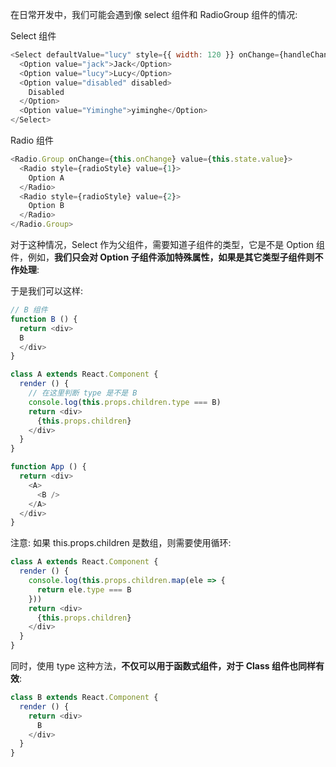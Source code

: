 在日常开发中，我们可能会遇到像 select 组件和 RadioGroup 组件的情况:  

Select 组件
```js
<Select defaultValue="lucy" style={{ width: 120 }} onChange={handleChange}>
  <Option value="jack">Jack</Option>
  <Option value="lucy">Lucy</Option>
  <Option value="disabled" disabled>
    Disabled
  </Option>
  <Option value="Yiminghe">yiminghe</Option>
</Select>
```

Radio 组件

```js
<Radio.Group onChange={this.onChange} value={this.state.value}>
  <Radio style={radioStyle} value={1}>
    Option A
  </Radio>
  <Radio style={radioStyle} value={2}>
    Option B
  </Radio>
</Radio.Group>
```

对于这种情况，Select 作为父组件，需要知道子组件的类型，它是不是 Option 组件，例如，**我们只会对 Option 子组件添加特殊属性，如果是其它类型子组件则不作处理**:  

于是我们可以这样:  

```js
// B 组件
function B () {
  return <div>
  B
  </div>
}

class A extends React.Component {
  render () {
    // 在这里判断 type 是不是 B
    console.log(this.props.children.type === B)
    return <div>
      {this.props.children}
    </div>
  }
}

function App () {
  return <div>
    <A>
      <B />
    </A>
  </div>
}
```

注意: 如果 this.props.children 是数组，则需要使用循环:  

```js
class A extends React.Component {
  render () {
    console.log(this.props.children.map(ele => {
      return ele.type === B
    }))
    return <div>
      {this.props.children}
    </div>
  }
}
```

同时，使用 type 这种方法，**不仅可以用于函数式组件，对于 Class 组件也同样有效**:  

```js
class B extends React.Component {
  render () {
    return <div>
      B
    </div>
  }
}
```
